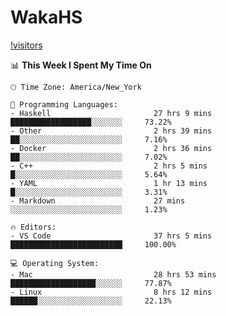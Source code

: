 # WakaHS

[!visitors](https://visitor-badge.glitch.me/badge?page_id=fishjump.fishjump&amp;left_color=green&amp;right_color=red)


📊 **This Week I Spent My Time On** 

```text
🕑︎ Time Zone: America/New_York

💬 Programming Languages:
- Haskell                       27 hrs 9 mins                 ██████████████████░░░░░░░     73.22%
- Other                         2 hrs 39 mins                 ██░░░░░░░░░░░░░░░░░░░░░░░     7.16%
- Docker                        2 hrs 36 mins                 ██░░░░░░░░░░░░░░░░░░░░░░░     7.02%
- C++                           2 hrs 5 mins                  █░░░░░░░░░░░░░░░░░░░░░░░░     5.64%
- YAML                          1 hr 13 mins                  █░░░░░░░░░░░░░░░░░░░░░░░░     3.31%
- Markdown                      27 mins                       ░░░░░░░░░░░░░░░░░░░░░░░░░     1.23%

🔥 Editors:
- VS Code                       37 hrs 5 mins                 █████████████████████████     100.00%

💻 Operating System:
- Mac                           28 hrs 53 mins                ███████████████████░░░░░░     77.87%
- Linux                         8 hrs 12 mins                 ██████░░░░░░░░░░░░░░░░░░░     22.13%
```
